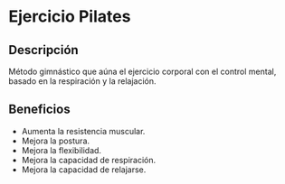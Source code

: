 # Ejercicio Pilates

## Descripción
Método gimnástico que aúna el ejercicio corporal con el control mental, basado en la respiración y la relajación.

## Beneficios
- Aumenta la resistencia muscular.
- Mejora la postura.
- Mejora la flexibilidad.
- Mejora la capacidad de respiración.
- Mejora la capacidad de relajarse.
